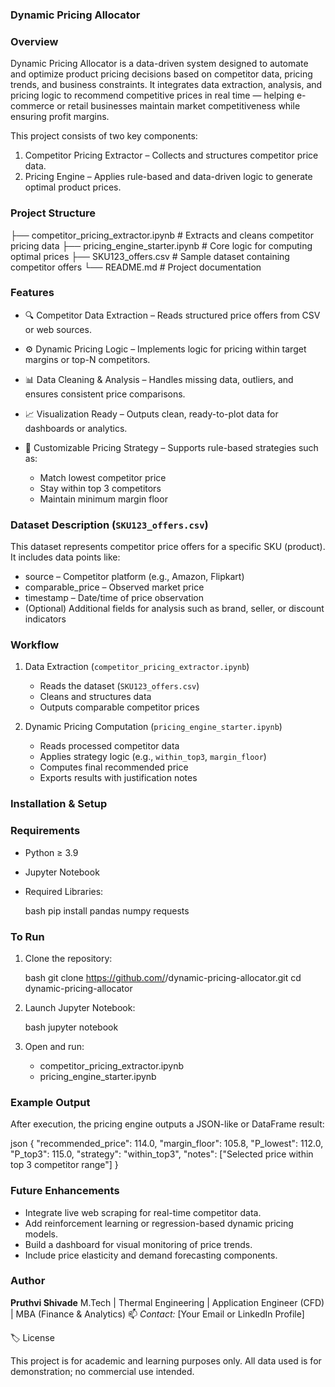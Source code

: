 ### Dynamic Pricing Allocator

### Overview

Dynamic Pricing Allocator is a data-driven system designed to automate and optimize product pricing decisions based on competitor data, pricing trends, and business constraints.
It integrates data extraction, analysis, and pricing logic to recommend competitive prices in real time — helping e-commerce or retail businesses maintain market competitiveness while ensuring profit margins.

This project consists of two key components:

1. Competitor Pricing Extractor – Collects and structures competitor price data.
2. Pricing Engine – Applies rule-based and data-driven logic to generate optimal product prices.



### Project Structure

├── competitor_pricing_extractor.ipynb     # Extracts and cleans competitor pricing data
├── pricing_engine_starter.ipynb           # Core logic for computing optimal prices
├── SKU123_offers.csv                      # Sample dataset containing competitor offers
└── README.md                              # Project documentation


 ### Features

* 🔍 Competitor Data Extraction – Reads structured price offers from CSV or web sources.
* ⚙️ Dynamic Pricing Logic – Implements logic for pricing within target margins or top-N competitors.
* 📊 Data Cleaning & Analysis – Handles missing data, outliers, and ensures consistent price comparisons.
* 📈 Visualization Ready – Outputs clean, ready-to-plot data for dashboards or analytics.
* 🧮 Customizable Pricing Strategy – Supports rule-based strategies such as:

  * Match lowest competitor price
  * Stay within top 3 competitors
  * Maintain minimum margin floor


 ### Dataset Description (`SKU123_offers.csv`)

This dataset represents competitor price offers for a specific SKU (product).
It includes data points like:

* source – Competitor platform (e.g., Amazon, Flipkart)
* comparable_price – Observed market price
* timestamp – Date/time of price observation
* (Optional) Additional fields for analysis such as brand, seller, or discount indicators


 ### Workflow

1. Data Extraction (`competitor_pricing_extractor.ipynb`)

   * Reads the dataset (`SKU123_offers.csv`)
   * Cleans and structures data
   * Outputs comparable competitor prices

2. Dynamic Pricing Computation (`pricing_engine_starter.ipynb`)

   * Reads processed competitor data
   * Applies strategy logic (e.g., `within_top3`, `margin_floor`)
   * Computes final recommended price
   * Exports results with justification notes


### Installation & Setup

 ### Requirements

* Python ≥ 3.9
* Jupyter Notebook
* Required Libraries:

     bash
  pip install pandas numpy requests
  


 ### To Run

1. Clone the repository:

      bash
   git clone https://github.com/<your-username>/dynamic-pricing-allocator.git
   cd dynamic-pricing-allocator
   
2. Launch Jupyter Notebook:

      bash
   jupyter notebook
   
3. Open and run:

   * competitor_pricing_extractor.ipynb
   * pricing_engine_starter.ipynb


 ### Example Output

After execution, the pricing engine outputs a JSON-like or DataFrame result:

json
{
  "recommended_price": 114.0,
  "margin_floor": 105.8,
  "P_lowest": 112.0,
  "P_top3": 115.0,
  "strategy": "within_top3",
  "notes": ["Selected price within top 3 competitor range"]
}


 ### Future Enhancements

* Integrate live web scraping for real-time competitor data.
* Add reinforcement learning or regression-based dynamic pricing models.
* Build a dashboard for visual monitoring of price trends.
* Include price elasticity and demand forecasting components.

 ### Author

**Pruthvi Shivade**
M.Tech | Thermal Engineering | Application Engineer (CFD) | MBA (Finance & Analytics)
📫 *Contact:* [Your Email or LinkedIn Profile]


🏷️ License

This project is for academic and learning purposes only.
All data used is for demonstration; no commercial use intended.


